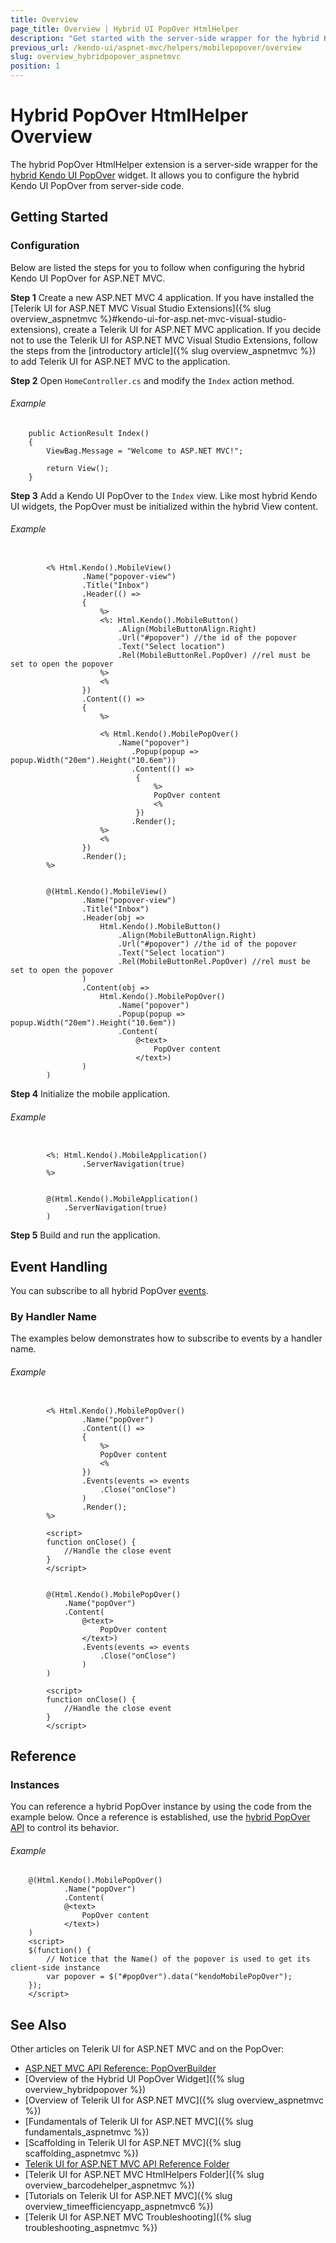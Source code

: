 ```yaml
---
title: Overview
page_title: Overview | Hybrid UI PopOver HtmlHelper
description: "Get started with the server-side wrapper for the hybrid Kendo UI PopOver widget for ASP.NET MVC."
previous_url: /kendo-ui/aspnet-mvc/helpers/mobilepopover/overview
slug: overview_hybridpopover_aspnetmvc
position: 1
---
```


# Hybrid PopOver HtmlHelper Overview

The hybrid PopOver HtmlHelper extension is a server-side wrapper for the [hybrid Kendo UI PopOver](http://demos.telerik.com/kendo-ui/m/index#popover/index) widget. It allows you to configure the hybrid Kendo UI PopOver from server-side code.

## Getting Started

### Configuration

Below are listed the steps for you to follow when configuring the hybrid Kendo UI PopOver for ASP.NET MVC.

**Step 1** Create a new ASP.NET MVC 4 application. If you have installed the [Telerik UI for ASP.NET MVC Visual Studio Extensions]({% slug overview_aspnetmvc %}#kendo-ui-for-asp.net-mvc-visual-studio-extensions), create a Telerik UI for ASP.NET MVC application. If you decide not to use the Telerik UI for ASP.NET MVC Visual Studio Extensions, follow the steps from the [introductory article]({% slug overview_aspnetmvc %}) to add Telerik UI for ASP.NET MVC to the application.

**Step 2** Open `HomeController.cs` and modify the `Index` action method.

###### Example

        public ActionResult Index()
        {
            ViewBag.Message = "Welcome to ASP.NET MVC!";

            return View();
        }

**Step 3** Add a Kendo UI PopOver to the `Index` view. Like most hybrid Kendo UI widgets, the PopOver must be initialized within the hybrid View content.

###### Example

```tab-ASPX

        <% Html.Kendo().MobileView()
                .Name("popover-view")
                .Title("Inbox")
                .Header(() =>
                {
                    %>
                    <%: Html.Kendo().MobileButton()
                        .Align(MobileButtonAlign.Right)
                        .Url("#popover") //the id of the popover
                        .Text("Select location")
                        .Rel(MobileButtonRel.PopOver) //rel must be set to open the popover
                    %>
                    <%
                })
                .Content(() =>
                {
                    %>

                    <% Html.Kendo().MobilePopOver()
                        .Name("popover")
                           .Popup(popup => popup.Width("20em").Height("10.6em"))
                           .Content(() =>
                            {
                                %>
                                PopOver content
                                <%
                            })
                           .Render();
                    %>
                    <%
                })
                .Render();
        %>
```
```tab-Razor

        @(Html.Kendo().MobileView()
                .Name("popover-view")
                .Title("Inbox")
                .Header(obj =>
                    Html.Kendo().MobileButton()
                        .Align(MobileButtonAlign.Right)
                        .Url("#popover") //the id of the popover
                        .Text("Select location")
                        .Rel(MobileButtonRel.PopOver) //rel must be set to open the popover
                )
                .Content(obj =>
                    Html.Kendo().MobilePopOver()
                        .Name("popover")
                        .Popup(popup => popup.Width("20em").Height("10.6em"))
                        .Content(
                            @<text>
                                PopOver content
                            </text>)
                )
        )
```

**Step 4** Initialize the mobile application.

###### Example

```tab-ASPX

        <%: Html.Kendo().MobileApplication()
                .ServerNavigation(true)
        %>
```
```tab-Razor

        @(Html.Kendo().MobileApplication()
            .ServerNavigation(true)
        )
```

**Step 5** Build and run the application.

## Event Handling

You can subscribe to all hybrid PopOver [events](../../../../kendo-ui/api/javascript/mobile/ui/popover#events).

### By Handler Name

The examples below demonstrates how to subscribe to events by a handler name.

###### Example

```tab-ASPX

        <% Html.Kendo().MobilePopOver()
                .Name("popOver")
                .Content(() =>
                {
                    %>
                    PopOver content
                    <%
                })
                .Events(events => events
                    .Close("onClose")
                )
                .Render();
        %>

        <script>
        function onClose() {
            //Handle the close event
        }
        </script>
```
```tab-Razor

        @(Html.Kendo().MobilePopOver()
            .Name("popOver")
            .Content(
                @<text>
                    PopOver content
                </text>)
                .Events(events => events
                    .Close("onClose")
                )
        )

        <script>
        function onClose() {
            //Handle the close event
        }
        </script>
```

## Reference

### Instances

You can reference a hybrid PopOver instance by using the code from the example below. Once a reference is established, use the [hybrid PopOver API](../../../../kendo-ui/api/javascript/mobile/ui/popover#methods) to control its behavior.

###### Example

        @(Html.Kendo().MobilePopOver()
                .Name("popOver")
                .Content(
                @<text>
                    PopOver content
                </text>)
        )
        <script>
        $(function() {
            // Notice that the Name() of the popover is used to get its client-side instance
            var popover = $("#popOver").data("kendoMobilePopOver");
        });
        </script>

## See Also

Other articles on Telerik UI for ASP.NET MVC and on the PopOver:

* [ASP.NET MVC API Reference: PopOverBuilder](/api/Kendo.Mvc.UI.Fluent/MobilePopOverBuilder)
* [Overview of the Hybrid UI PopOver Widget]({% slug overview_hybridpopover %})
* [Overview of Telerik UI for ASP.NET MVC]({% slug overview_aspnetmvc %})
* [Fundamentals of Telerik UI for ASP.NET MVC]({% slug fundamentals_aspnetmvc %})
* [Scaffolding in Telerik UI for ASP.NET MVC]({% slug scaffolding_aspnetmvc %})
* [Telerik UI for ASP.NET MVC API Reference Folder](/api/Kendo.Mvc/AggregateFunction)
* [Telerik UI for ASP.NET MVC HtmlHelpers Folder]({% slug overview_barcodehelper_aspnetmvc %})
* [Tutorials on Telerik UI for ASP.NET MVC]({% slug overview_timeefficiencyapp_aspnetmvc6 %})
* [Telerik UI for ASP.NET MVC Troubleshooting]({% slug troubleshooting_aspnetmvc %})
